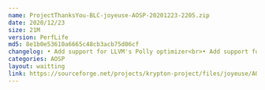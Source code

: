 ```yaml
---
name: ProjectThanksYou-BLC-joyeuse-AOSP-20201223-2205.zip
date: 2020/12/23
size: 21M
version: PerfLife
md5: 8e1b0e53610a6665c48cb3acb75d06cf
changelog: • Add support for LLVM's Polly optimizer<br>• Add support for Clang LTO<br>• Switch to LLD linker<br>• Use O3 optimization level for Clang LTO<br>• Addast version Wireguard
categories: AOSP
layout: waitting
link: https://sourceforge.net/projects/krypton-project/files/joyeuse/AOSP/ProjectThanksYou-BLC-joyeuse-AOSP-20201223-2205.zip
---
```

